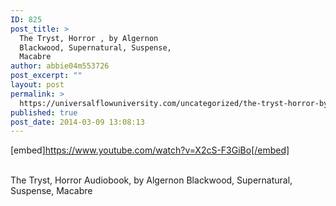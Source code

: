 ```yaml
---
ID: 825
post_title: >
  The Tryst, Horror , by Algernon
  Blackwood, Supernatural, Suspense,
  Macabre
author: abbie04m553726
post_excerpt: ""
layout: post
permalink: >
  https://universalflowuniversity.com/uncategorized/the-tryst-horror-by-algernon-blackwood-supernatural-suspense-macabre/
published: true
post_date: 2014-03-09 13:08:13
---
```

[embed]https://www.youtube.com/watch?v=X2cS-F3GiBo[/embed]</br></br>
<p>The Tryst, Horror Audiobook, by Algernon Blackwood, Supernatural, Suspense, Macabre</p>